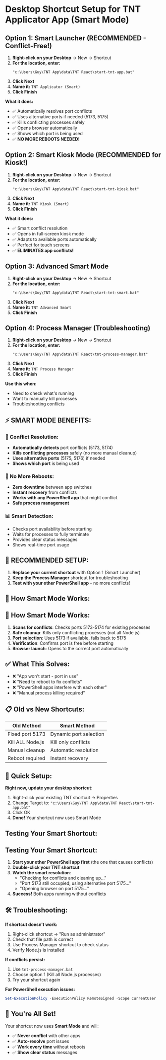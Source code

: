 # Desktop Shortcut Setup for TNT Applicator App (Smart Mode)

## Option 1: Smart Launcher (RECOMMENDED - Conflict-Free!)

1. **Right-click on your Desktop** → New → Shortcut
2. **For the location, enter:**
   ```
   "c:\Users\Guy\TNT App\data\TNT React\start-tnt-app.bat"
   ```
3. **Click Next**
4. **Name it:** `TNT Applicator (Smart)`
5. **Click Finish**

**What it does:**
- ✅ Automatically resolves port conflicts
- ✅ Uses alternative ports if needed (5173, 5175)
- ✅ Kills conflicting processes safely
- ✅ Opens browser automatically
- ✅ Shows which port is being used
- ✅ **NO MORE REBOOTS NEEDED!**

## Option 2: Smart Kiosk Mode (RECOMMENDED for Kiosk!)

1. **Right-click on your Desktop** → New → Shortcut
2. **For the location, enter:**
   ```
   "c:\Users\Guy\TNT App\data\TNT React\start-tnt-kiosk.bat"
   ```
3. **Click Next**
4. **Name it:** `TNT Kiosk (Smart)`
5. **Click Finish**

**What it does:**
- ✅ Smart conflict resolution
- ✅ Opens in full-screen kiosk mode
- ✅ Adapts to available ports automatically
- ✅ Perfect for touch screens
- ✅ **ELIMINATES app conflicts!**

## Option 3: Advanced Smart Mode

1. **Right-click on your Desktop** → New → Shortcut
2. **For the location, enter:**
   ```
   "c:\Users\Guy\TNT App\data\TNT React\start-tnt-smart.bat"
   ```
3. **Click Next**
4. **Name it:** `TNT Advanced Smart`
5. **Click Finish**

## Option 4: Process Manager (Troubleshooting)

1. **Right-click on your Desktop** → New → Shortcut
2. **For the location, enter:**
   ```
   "c:\Users\Guy\TNT App\data\TNT React\tnt-process-manager.bat"
   ```
3. **Click Next**
4. **Name it:** `TNT Process Manager`
5. **Click Finish**

**Use this when:**
- Need to check what's running
- Want to manually kill processes
- Troubleshooting conflicts

## ⚡ SMART MODE BENEFITS:

### 🔧 **Conflict Resolution**:
- **Automatically detects** port conflicts (5173, 5174)
- **Kills conflicting processes** safely (no more manual cleanup)
- **Uses alternative ports** (5175, 5176) if needed
- **Shows which port** is being used

### 🚀 **No More Reboots**:
- **Zero downtime** between app switches
- **Instant recovery** from conflicts
- **Works with any PowerShell app** that might conflict
- **Safe process management**

### 📊 **Smart Detection**:
- Checks port availability before starting
- Waits for processes to fully terminate
- Provides clear status messages
- Shows real-time port usage

## 🎯 **RECOMMENDED SETUP**:

1. **Replace your current shortcut** with Option 1 (Smart Launcher)
2. **Keep the Process Manager** shortcut for troubleshooting
3. **Test with your other PowerShell app** - no more conflicts!

## 🔧 **How Smart Mode Works**:

## 🔧 **How Smart Mode Works**:

1. **Scans for conflicts**: Checks ports 5173-5174 for existing processes
2. **Safe cleanup**: Kills only conflicting processes (not all Node.js)
3. **Port selection**: Uses 5173 if available, falls back to 5175
4. **Verification**: Confirms port is free before starting
5. **Browser launch**: Opens to the correct port automatically

## ✅ **What This Solves**:
- ❌ "App won't start - port in use"
- ❌ "Need to reboot to fix conflicts"
- ❌ "PowerShell apps interfere with each other"
- ❌ "Manual process killing required"

## 📋 **Old vs New Shortcuts**:

| Old Method | Smart Method |
|------------|--------------|
| Fixed port 5173 | Dynamic port selection |
| Kill ALL Node.js | Kill only conflicts |
| Manual cleanup | Automatic resolution |
| Reboot required | Instant recovery |

## 🚀 **Quick Setup**:

**Right now, update your desktop shortcut**:
1. Right-click your existing TNT shortcut → Properties
2. Change Target to: `"c:\Users\Guy\TNT App\data\TNT React\start-tnt-app.bat"`
3. Click OK
4. **Done!** Your shortcut now uses Smart Mode

## Testing Your Smart Shortcut:

## Testing Your Smart Shortcut:

1. **Start your other PowerShell app first** (the one that causes conflicts)
2. **Double-click your TNT shortcut**
3. **Watch the smart resolution**:
   - "Checking for conflicts and cleaning up..."
   - "Port 5173 still occupied, using alternative port 5175..."
   - "Opening browser on port 5175..."
4. **Success!** Both apps running without conflicts

## 🛠️ **Troubleshooting**:

**If shortcut doesn't work:**
1. Right-click shortcut → "Run as administrator"
2. Check that file path is correct
3. Use Process Manager shortcut to check status
4. Verify Node.js is installed

**If conflicts persist:**
1. Use `tnt-process-manager.bat`
2. Choose option 1 (Kill all Node.js processes)
3. Try your shortcut again

**For PowerShell execution issues:**
```powershell
Set-ExecutionPolicy -ExecutionPolicy RemoteSigned -Scope CurrentUser
```

## 🎉 **You're All Set!**

Your shortcut now uses **Smart Mode** and will:
- ✅ **Never conflict** with other apps
- ✅ **Auto-resolve** port issues  
- ✅ **Work every time** without reboots
- ✅ **Show clear status** messages